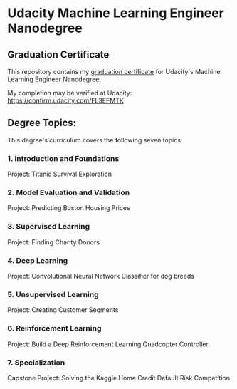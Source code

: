 # Udacity Machine Learning Engineer Nanodegree
## Graduation Certificate

This repository contains my [graduation certificate](https://github.com/jamesdellinger/machine_learning_nanodegree_graduation_certificate/blob/master/machine_learning_engineer_nanodegree_graduation_certificate_james_dellinger.pdf) for Udacity's Machine Learning Engineer Nanodegree.

My completion may be verified at Udacity: https://confirm.udacity.com/FL3EFMTK

## Degree Topics:

This degree's curriculum covers the following seven topics:

### 1. Introduction and Foundations

Project: Titanic Survival Exploration

### 2. Model Evaluation and Validation

Project: Predicting Boston Housing Prices

### 3. Supervised Learning

Project: Finding Charity Donors

### 4. Deep Learning

Project: Convolutional Neural Network Classifier for dog breeds

### 5. Unsupervised Learning

Project: Creating Customer Segments

### 6. Reinforcement Learning

Project: Build a Deep Reinforcement Learning Quadcopter Controller

### 7. Specialization

Capstone Project: Solving the Kaggle Home Credit Default Risk Competition
